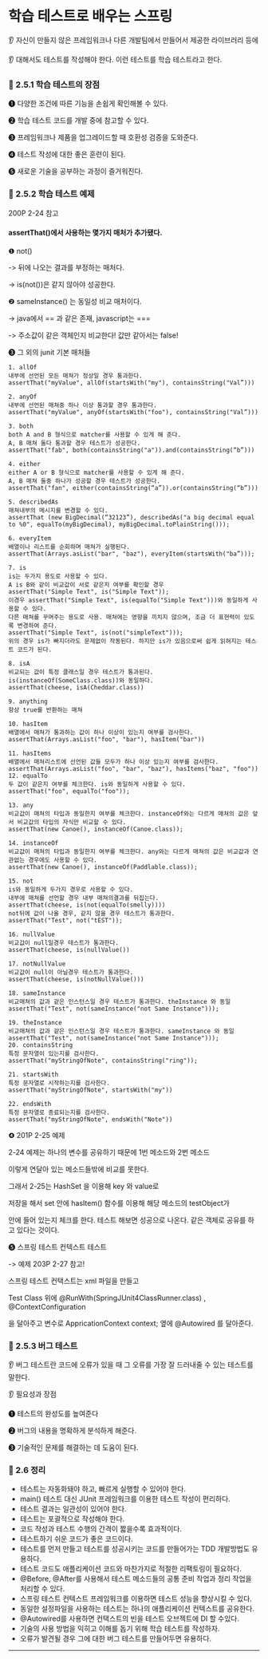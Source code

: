 학습 테스트로 배우는 스프링
==================================
&#128066; 자신이 만들지 않은 프레임워크나 다른 개발팀에서 만들어서 제공한 라이브러리 등에

&#128066; 대해서도 테스트를 작성해야 한다. 이런 테스트를 학습 테스트라고 한다.



### &#128681; 2.5.1 학습 테스트의 장점

&#10102; 다양한 조건에 따른 기능을 손쉽게 확인해볼 수 있다.

&#10103; 학습 테스트 코드를 개발 중에 참고할 수 있다.

&#10104; 프레임워크나 제품을 업그레이드할 때 호환성 검증을 도와준다.

&#10105; 테스트 작성에 대한 좋은 훈련이 된다.

&#10106; 새로운 기술을 공부하는 과정이 즐거워진다.

### &#128681; 2.5.2 학습 테스트 예제

200P 2-24 참고

#### assertThat()에서 사용하는 몇가지 매처가 추가됐다.

&#10102; not()

-> 뒤에 나오는 결과를 부정하는 매처다.

-> is(not())은 같지 않아야 성공한다.

&#10103; sameInstance() 는 동일성 비교 매처이다.

-> java에서 == 과 같은 존재, javascript는 ===

-> 주소값이 같은 객체인지 비교한다! 값만 같아서는 false!

&#10104; 그 외의 junit 기본 매처들
```
1. allOf
내부에 선언된 모든 매쳐가 정상일 경우 통과한다.
assertThat("myValue", allOf(startsWith("my"), containsString("Val”)))

2. anyOf
내부에 선언된 매쳐중 하나 이상 통과할 경우 통과한다.
assertThat("myValue", anyOf(startsWith("foo"), containsString("Val”)))

3. both
both A and B 형식으로 matcher를 사용할 수 있게 해 준다.
A, B 매쳐 둘다 통과할 경우 테스트가 성공한다.
assertThat("fab", both(containsString("a")).and(containsString(“b”)))

4. either
either A or B 형식으로 matcher를 사용할 수 있게 해 준다.
A, B 매쳐 둘중 하나가 성공할 경우 테스트가 성공한다.
assertThat("fan", either(containsString(“a”)).or(containsString(“b”)))

5. describedAs
매쳐내부의 메시지를 변경할 수 있다.
assertThat (new BigDecimal(“32123”), describedAs("a big decimal equal to %0", equalTo(myBigDecimal), myBigDecimal.toPlainString()));

6. everyItem
배열이나 리스트를 순회하며 매쳐가 실행된다.
assertThat(Arrays.asList("bar", "baz"), everyItem(startsWith("ba”)));

7. is
is는 두가지 용도로 사용할 수 있다.
A is B와 같이 비교값이 서로 같은지 여부를 확인할 경우
assertThat("Simple Text", is("Simple Text"));
이경우 assertThat("Simple Text", is(equalTo("Simple Text")))와 동일하게 사용할 수 있다.
다른 매쳐를 꾸며주는 용도로 사용. 매쳐에는 영향을 끼치지 않으며, 조금 더 표현력이 있도록 변경하여 준다.
assertThat("Simple Text", is(not("simpleText")));
위의 경우 is가 빠지더라도 문제없이 작동된다. 하지만 is가 있음으로써 쉽게 읽혀지는 테스트 코드가 된다.

8. isA
비교되는 값이 특정 클래스일 경우 테스트가 통과된다. is(instanceOf(SomeClass.class))와 동일하다.
assertThat(cheese, isA(Cheddar.class))

9. anything
항상 true를 반환하는 매쳐

10. hasItem
배열에서 매쳐가 통과하는 값이 하나 이상이 있는지 여부를 검사한다.
assertThat(Arrays.asList("foo", "bar"), hasItem("bar"))

11. hasItems
배열에서 매쳐리스트에 선언된 값들 모두가 하나 이상 있는지 여부를 검사한다.
assertThat(Arrays.asList("foo", "bar", "baz"), hasItems("baz", "foo"))
12. equalTo
두 값이 같은지 여부를 체크한다. is와 동일하게 사용할 수 있다.
assertThat("foo", equalTo("foo"));

13. any
비교값이 매쳐의 타입과 동일한지 여부를 체크한다. instanceOf와는 다르게 매쳐의 값은 앞서 비교값의 타입의 자식만 비교할 수 있다.
assertThat(new Canoe(), instanceOf(Canoe.class));

14. instanceOf
비교값이 매쳐의 타입과 동일한지 여부를 체크한다. any와는 다르게 매쳐의 값은 비교값과 연관없는 경우에도 사용할 수 있다.
assertThat(new Canoe(), instanceOf(Paddlable.class));

15. not
is와 동일하게 두가지 경우로 사용할 수 있다.
내부에 매쳐를 선언할 경우 내부 매쳐의결과를 뒤집는다.
assertThat(cheese, is(not(equalTo(smelly))))
not뒤에 값이 나올 경우, 같지 않을 경우 테스트가 통과한다.
assertThat("Test", not("tEST"));

16. nullValue
비교값이 null일경우 테스트가 통과한다.
assertThat(cheese, is(nullValue())

17. notNullValue
비교값이 null이 아닐경우 테스트가 통과한다.
assertThat(cheese, is(notNullValue()))

18. sameInstance
비교매쳐의 값과 같은 인스턴스일 경우 테스트가 통과한다. theInstance 와 동일
assertThat("Test", not(sameInstance("not Same Instance")));

19. theInstance
비교매쳐의 값과 같은 인스턴스일 경우 테스트가 통과한다. sameInstance 와 동일
assertThat("Test", not(sameInstance("not Same Instance")));
20. containsString
특정 문자열이 있는지를 검사한다.
assertThat("myStringOfNote", containsString("ring"));

21. startsWith
특정 문자열로 시작하는지를 검사한다.
assertThat("myStringOfNote", startsWith("my"))

22. endsWith
특정 문자열로 종료되는지를 검사한다.
assertThat("myStringOfNote", endsWith("Note"))
```

&#10105; 201P 2-25 예제

2-24 예제는 하나의 변수를 공유하기 때문에 1번 메소드와 2번 메소드

이렇게 연달아 있는 메소드들밖에 비교를 못한다.

그래서 2-25는 HashSet 을 이용해 key 와 value로

저장을 해서 set 안에 hasItem() 함수를 이용해 해당 메소드의 testObject가

안에 들어 있는지 체크를 한다. 테스트 해보면 성공으로 나온다. 같은 객체로 공유를 하고 있다는 것이다.

&#10106; 스프링 테스트 컨텍스트 테스트

-> 예제 203P 2-27 참고!

스프링 테스트 컨택스트는 xml 파일을 만들고

Test Class 위에 @RunWith(SpringJUnit4ClassRunner.class) , @ContextConfiguration

을 달아주고 변수로 AppricationContext context; 옆에 @Autowired 를 달아준다.

### &#128681; 2.5.3 버그 테스트

&#128066; 버그 테스트란 코드에 오류가 있을 때 그 오류를 가장 잘 드러내줄 수 있는 테스트를 말한다.

&#128066; 필요성과 장점

&#10102; 테스트의 완성도를 높여준다

&#10103; 버그의 내용을 명확하게 분석하게 해준다.

&#10104; 기술적인 문제를 해결하는 데 도움이 된다.

### &#128681; 2.6 정리

* 테스트는 자동화돼야 하고, 빠르게 실행할 수 있어야 한다.
* main() 테스트 대신 JUnit 프레임워크를 이용한 테스트 작성이 편리하다.
* 테스트 결과는 일관성이 있어야 한다.
* 테스트는 포괄적으로 작성해야 한다.
* 코드 작성과 테스트 수행의 간격이 짧을수록 효과적이다.
* 테스트하기 쉬운 코드가 좋은 코드이다.
* 테스트를 먼저 만들고 테스트를 성공시키는 코드를 만들어가는 TDD 개발방법도 유용하다.
* 테스트 코드도 애플리케이션 코드와 마찬가지로 적절한 리팩토링이 필요하다.
* @Before, @After를 사용해서 테스트 메소드들의 공통 준비 작업과 정리 작업을 처리할 수 있다.
* 스프링 테스트 컨텍스트 프레임워크를 이용하면 테스트 성능을 향상시킬 수 있다.
* 동일한 설정파일을 사용하는 테스트는 하나의 애플리케이션 컨텍스트를 공유한다.
* @Autowired를 사용하면 컨택스트의 빈을 테스트 오브젝트에 DI 할 수있다.
* 기술의 사용 방법을 익히고 이해를 돕기 위해 학습 테스트를 작성하자.
* 오류가 발견될 경우 그에 대한 버그 테스트를 만들어두면 유용하다.
------------------------------------------------------------



